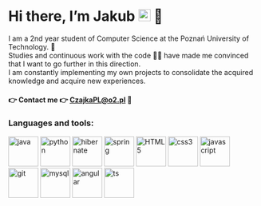 # Hi there, I’m Jakub <a href="https://www.linkedin.com/in/jakub-c-66479a140/"><img src="https://cdn-icons-png.flaticon.com/512/174/174857.png?w=360" width='24px' height='24px'></a> 👋

I am a 2nd year student of Computer Science at the Poznań University of Technology. 🏫 <br>
Studies and continuous work with the code 👨‍💻 have made me convinced that I want to go further in this direction. <br>
I am constantly implementing my own projects to consolidate the acquired knowledge and acquire new experiences.

#### 👉 Contact me 👉 **CzajkaPL@o2.pl** 📧


### Languages and tools:
<p>
  <img src="https://icon-library.com/images/java-icon-png/java-icon-png-15.jpg" alt="java" width="60" height="60"/>
  <img src="https://upload.wikimedia.org/wikipedia/commons/thumb/0/0a/Python.svg/768px-Python.svg.png" alt="python" width="60" height="60"/>
  <img src="https://design.jboss.org/hibernate/logo/final/hibernate_logo_whitebkg_stacked.svg" alt="hibernate" width="60" height="60"/>
  <img src="https://www.svgrepo.com/show/354380/spring-icon.svg" alt="spring" width="60" height="60"/>
  <img src="https://cdn.jsdelivr.net/gh/devicons/devicon/icons/html5/html5-original.svg" alt="HTML5" width="60" height="60"/>
  <img src="https://cdn.jsdelivr.net/gh/devicons/devicon/icons/css3/css3-original.svg" alt="css3" width="60" height="60"/>
  <img src="https://cdn.jsdelivr.net/gh/devicons/devicon/icons/javascript/javascript-original.svg" alt="javascript" width="60" height="60"/>
  <img src="https://cdn.jsdelivr.net/gh/devicons/devicon/icons/git/git-original.svg" alt="git" width="60" height="60"/>
  <img src="https://cdn.jsdelivr.net/gh/devicons/devicon/icons/mysql/mysql-original-wordmark.svg" alt="mysql" width="60" height="60"/>
  <img src="https://angular.io/assets/images/logos/angularjs/AngularJS-Shield.svg" alt="angular" width="60" height="60"/>
  <img src="https://cdn-icons-png.flaticon.com/512/919/919832.png" alt="ts" width="60" height="60"/>
</p>

